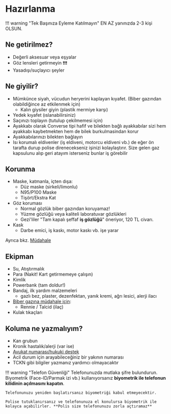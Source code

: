 # Hazırlanma

!!! warning "Tek Başınıza Eyleme Katılmayın"
    EN AZ yanınızda 2-3 kişi OLSUN.

## Ne getirilmez?

- Değerli aksesuar veya eşyalar
- Göz lensleri getirmeyin ❗❗❗
- Yasadışı/suçlayıcı şeyler

## Ne giyilir?

- Mümkünce siyah, vücudun heryerini kaplayan kıyafet. (Biber gazından olabildiğince az etkilenmek için)
    - Kalın giysiler giyin (plastik mermiye karşı)
- Yedek kıyafet (ıslanabilirsiniz)
- Saçınızı toplayın (tutulup çekilmemesi için)
- Ayakkabı olarak Converse tipi hafif ve bilekten bağlı ayakkabılar sizi hem ayakkabı kaybetmekten hem de bilek burkulmasindan korur
- Ayakkabılarınızı bilekten bağlayın
- Isı korumalı eldivenler (iş eldiveni, motorcu eldiveni vb.) de eğer ön tarafta durup polise direnecekseniz işinizi kolaylaştırır. Size gelen gaz kapsulunu alıp geri atayım isterseniz bunlar iş görebilir

## Korunma

- Maske, katmanla, içten dışa:
    - Düz maske (sirkeli/limonlu)
    - N95/P100 Maske
    - Tişört/Ekstra Kat
- Göz koruması
    - Normal gözlük biber gazından koruyamaz!
    - Yüzme gözlüğü veya kaliteli laboratuvar gözlükleri
    - Gezi'liler "Tam kapalı şeffaf **iş gözlüğü**" öneriyor, 120 TL civarı.
- Kask
    - Darbe emici, iş kaskı, motor kaskı vb. işe yarar

Ayrıca bkz. [Müdahale](./mudahale.md)

## Ekipman

- Su, Atıştırmalık
- Para (Nakit! Kart getirmemeye çalışın)
- Kimlik
- Powerbank (tam doldur!)
- Bandaj, ilk yardım malzemeleri
    - gazlı bez, plaster, dezenfektan, yanık kremi, ağrı lesici, alerji ilacı
- [Biber gazına müdahale için](./mudahale.md#anti-asit):
    - Rennie / Talcid (ilaç)
- Kulak tıkaçları

## Koluma ne yazmalıyım?

- Kan grubun
- Kronik hastalık/alerji (var ise)
- [Avukat numarası/hukuki destek](./hukuk.md#avukat-numaralar)
- Acil durum için arayabileceğiniz bir yakının numarası
- TCKN gibi bilgiler yazmanız yardımcı olmayacaktır

!!! warning "Telefon Güvenliği"
    Telefonunuzda mutlaka şifre bulundurun. Biyometrik (Face-ID/Parmak izi vb.) kullanıyorsanız **biyometrik ile telefonun kilidinin açılmasını kapatın**.

    Telefonunuzu yeniden başlatırsanız biyometriği kabul etmeyecektir.

    Polise tutuklanırsanız ve telefonunuza el konulursa biyometrik ile kolayca açabilirler. **Polis size telefonunuzu zorla açtıramaz**
